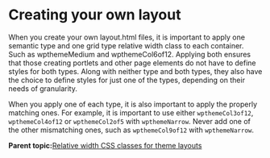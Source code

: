 # Creating your own layout

When you create your own layout.html files, it is important to apply one semantic type and one grid type relative width class to each container. Such as wpthemeMedium and wpthemeCol6of12. Applying both ensures that those creating portlets and other page elements do not have to define styles for both types. Along with neither type and both types, they also have the choice to define styles for just one of the types, depending on their needs of granularity.

When you apply one of each type, it is also important to apply the properly matching ones. For example, it is important to use either `wpthemeCol3of12`, `wpthemeCol4of12` or `wpthemeCol2of5` with `wpthemeNarrow`. Never add one of the other mismatching ones, such as `wpthemeCol9of12` with `wpthemeNarrow`.

**Parent topic:**[Relative width CSS classes for theme layouts](../rwd/rwd_relwidth_css.md)

